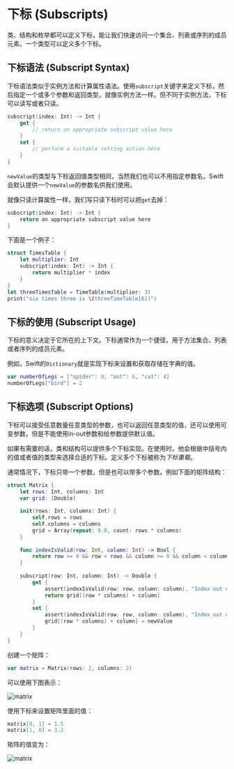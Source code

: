# 下标 (Subscripts)

类、结构和枚举都可以定义下标，能让我们快速访问一个集合、列表或序列的成员元素。一个类型可以定义多个下标。

## 下标语法 (Subscript Syntax)

下标语法类似于实例方法和计算属性语法。使用`subscript`关键字来定义下标，然后指定一个或多个参数和返回类型，就像实例方法一样。但不同于实例方法，下标可以读写或者只读。

```swift
subscript(index: Int) -> Int {
	get {
        // return an appropriate subscript value here
	}
	set {
        // perform a suitable setting action here
	}
}
```

`newValue`的类型与下标返回值类型相同，当然我们也可以不用指定参数名，Swift会默认提供一个`newValue`的参数名供我们使用。

就像只读计算属性一样，我们写只读下标时可以把`get`去掉：

```swift
subscript(index: Int) -> Int {
	return an appropriate subscript value here
}
```

下面是一个例子：

```swift
struct TimesTable {
	let multiplier: Int
	subscript(index: Int) -> Int {
		return multiplier * index
	}
}
let threeTimesTable = TimeTable(multiplier: 3)
print("six times three is \(threeTimeTable[6])")
```

## 下标的使用 (Subscript Usage)

下标的意义决定于它所在的上下文。下标通常作为一个捷径，用于方法集合、列表或者序列的成员元素。

例如，Swift的`Dictionary`就是实现下标来设置和获取存储在字典的值。

```swift
var numberOfLegs = ["spider": 8, "ant": 6, "cat": 4]
numberOfLegs["bird"] = 2
```

## 下标选项 (Subscript Options)

下标可以接受任意数量任意类型的参数，也可以返回任意类型的值，还可以使用可变参数，但是不能使用in-out参数和给参数提供默认值。

如果有需要的话，类和结构可以提供多个下标实现。在使用时，他会根据中括号内的值或者值的类型来选择合适的下标。定义多个下标被称为*下标重载*。

通常情况下，下标只带一个参数，但是也可以带多个参数。例如下面的矩阵结构：

```swift
struct Matrix {
	let rows: Int, columns: Int
	var grid: [Double]
	
	init(rows: Int, columns: Int) {
		self.rows = rows
		self.columns = columns
		grid = Array(repeat: 0.0, count: rows * columns)
	}
	
	func indexIsValid(row: Int, column: Int) -> Bool {
		return row >= 0 && row < rows && column >= 0 && column < columns
	}
	
	subscript(row: Int, column: Int) -> Double {
		get {
			assert(indexIsValid(row: row, column: column), "Index out of range")
			return grid[(row * columns) + column]
		}
		set {
			assert(indexIsValid(row: row, column: column), "Index out of range")
			grid[(row * columns) + column] = newValue
		}
	}
}
```

创建一个矩阵：

```swift
var matrix = Matrix(rows: 2, columns: 2)
```

可以使用下图表示：

![matrix](http://upload-images.jianshu.io/upload_images/2057254-4a66b32cc1e7562f.png?imageMogr2/auto-orient/strip%7CimageView2/2/w/1240)

使用下标来设置矩阵里面的值：

```swift
matrix[0, 1] = 1.5
matrix[1, 0] = 3.2
```

矩阵的值变为：

![matrix](http://upload-images.jianshu.io/upload_images/2057254-42190cceffedfa7c.png?imageMogr2/auto-orient/strip%7CimageView2/2/w/1240)
